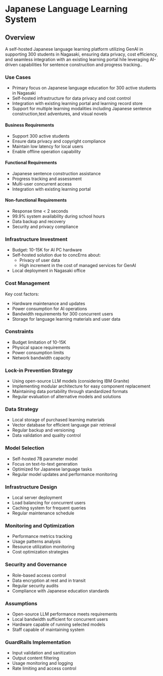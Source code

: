 # Japanese Language Learning System
## Overview
A self-hosted Japanese language learning platform utilizing GenAI in supporting 300 students in Nagasaki, ensuring data privacy, cost efficiency, and seamless integration with an existing learning portal hile leveraging AI-driven capabilities for sentence construction and progress tracking..


### Use Cases
- Primary focus on Japanese language education for 300 active students in Nagasaki
- Self-hosted infrastructure for data privacy and cost control
- Integration with existing learning portal and learning record store
- Support for multiple learning modalities including Japanese sentence construction,text adventures, and visual novels

#### Business Requirements
- Support 300 active students
- Ensure data privacy and copyright compliance
- Maintain low latency for local users
- Enable offline operation capability

#### Functional Requirements
- Japanese sentence construction assistance
- Progress tracking and assessment
- Multi-user concurrent access
- Integration with existing learning portal

#### Non-functional Requirements
- Response time < 2 seconds
- 99.9% system availability during school hours
- Data backup and recovery
- Security and privacy compliance

### Infrastructure Investment
- Budget: 10-15K for AI PC hardware
- Self-hosted solution due to concErns about:
  - Privacy of user data
  - High increment in the cost of managed services for GenAI
- Local deployment in Nagasaki office

### Cost Management
Key cost factors:
- Hardware maintenance and updates
- Power consumption for AI operations
- Bandwidth requirements for 300 concurrent users
- Storage for language learning materials and user data

### Constraints
- Budget limitation of 10-15K
- Physical space requirements
- Power consumption limits
- Network bandwidth capacity

### Lock-in Prevention Strategy
- Using open-source LLM models (considering IBM Granite)
- Implementing modular architecture for easy component replacement
- Maintaining data portability through standardized formats
- Regular evaluation of alternative models and solutions


### Data Strategy
- Local storage of purchased learning materials
- Vector database for efficient language pair retrieval
- Regular backup and versioning
- Data validation and quality control

### Model Selection
- Self-hosted 7B parameter model
- Focus on text-to-text generation
- Optimized for Japanese language tasks
- Regular model updates and performance monitoring

### Infrastructure Design
- Local server deployment
- Load balancing for concurrent users
- Caching system for frequent queries
- Regular maintenance schedule

### Monitoring and Optimization
- Performance metrics tracking
- Usage patterns analysis
- Resource utilization monitoring
- Cost optimization strategies

### Security and Governance
- Role-based access control
- Data encryption at rest and in transit
- Regular security audits
- Compliance with Japanese education standards

### Assumptions
- Open-source LLM performance meets requirements
- Local bandwidth sufficient for concurrent users
- Hardware capable of running selected models
- Staff capable of maintaining system

### GuardRails Implementation
- Input validation and sanitization
- Output content filtering
- Usage monitoring and logging
- Rate limiting and access control

